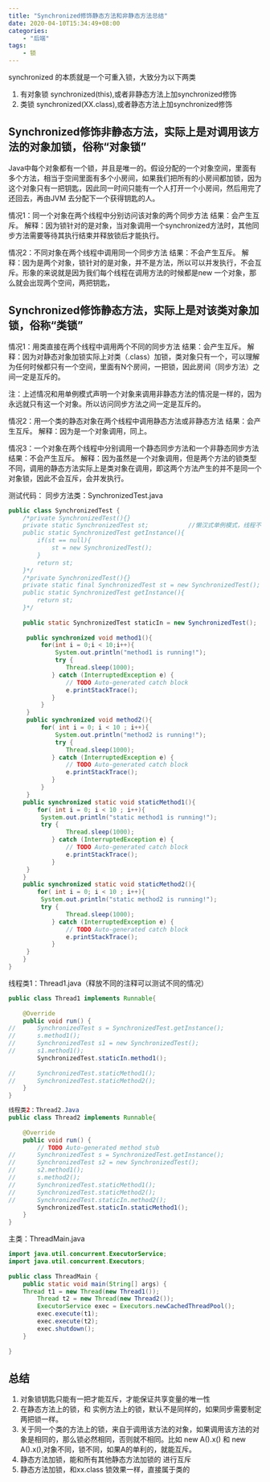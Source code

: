 ```yaml
---
title: "Synchronized修饰静态方法和非静态方法总结"
date: 2020-04-10T15:34:49+08:00
categories:
    - "后端" 
tags:
    - 锁
---
```


synchronized 的本质就是一个可重入锁，大致分为以下两类

1. 有对象锁 synchronized(this),或者非静态方法上加synchronized修饰
2. 类锁 synchronized(XX.class),或者静态方法上加synchronized修饰

<!--more-->

## Synchronized修饰非静态方法，实际上是对调用该方法的对象加锁，俗称“对象锁”

Java中每个对象都有一个锁，并且是唯一的。假设分配的一个对象空间，里面有多个方法，相当于空间里面有多个小房间，如果我们把所有的小房间都加锁，因为这个对象只有一把钥匙，因此同一时间只能有一个人打开一个小房间，然后用完了还回去，再由JVM 去分配下一个获得钥匙的人。

情况1：同一个对象在两个线程中分别访问该对象的两个同步方法
结果：会产生互斥。
解释：因为锁针对的是对象，当对象调用一个synchronized方法时，其他同步方法需要等待其执行结束并释放锁后才能执行。

情况2：不同对象在两个线程中调用同一个同步方法
结果：不会产生互斥。
解释：因为是两个对象，锁针对的是对象，并不是方法，所以可以并发执行，不会互斥。形象的来说就是因为我们每个线程在调用方法的时候都是new 一个对象，那么就会出现两个空间，两把钥匙，

## Synchronized修饰静态方法，实际上是对该类对象加锁，俗称“类锁”

情况1：用类直接在两个线程中调用两个不同的同步方法
结果：会产生互斥。
解释：因为对静态对象加锁实际上对类（.class）加锁，类对象只有一个，可以理解为任何时候都只有一个空间，里面有N个房间，一把锁，因此房间（同步方法）之间一定是互斥的。

注：上述情况和用单例模式声明一个对象来调用非静态方法的情况是一样的，因为永远就只有这一个对象。所以访问同步方法之间一定是互斥的。

情况2：用一个类的静态对象在两个线程中调用静态方法或非静态方法
结果：会产生互斥。
解释：因为是一个对象调用，同上。

情况3：一个对象在两个线程中分别调用一个静态同步方法和一个非静态同步方法
结果：不会产生互斥。
解释：因为虽然是一个对象调用，但是两个方法的锁类型不同，调用的静态方法实际上是类对象在调用，即这两个方法产生的并不是同一个对象锁，因此不会互斥，会并发执行。


测试代码：
同步方法类：SynchronizedTest.java
```Java
public class SynchronizedTest {
	/*private SynchronizedTest(){}
	private static SynchronizedTest st;           //懒汉式单例模式，线程不安全，需要加synchronized同步
	public static SynchronizedTest getInstance(){
		if(st == null){
			st = new SynchronizedTest();
		}
		return st;
	}*/
	/*private SynchronizedTest(){}
	private static final SynchronizedTest st = new SynchronizedTest();  //饿汉式单利模式，天生线程安全
	public static SynchronizedTest getInstance(){
		return st;
	}*/
	
	public static SynchronizedTest staticIn = new SynchronizedTest();   //静态对象
	
     public synchronized void method1(){                                      //非静态方法1
    	 for(int i = 0;i < 10;i++){  
    		 System.out.println("method1 is running!");
    		 try {
				Thread.sleep(1000);
			} catch (InterruptedException e) {
				// TODO Auto-generated catch block
				e.printStackTrace();
			}
    	 }
     }
     public synchronized void method2(){                                   //非静态方法2
    	 for( int i = 0; i < 10 ; i++){
    		 System.out.println("method2 is running!");
    		 try {
				Thread.sleep(1000);
			} catch (InterruptedException e) {
				// TODO Auto-generated catch block
				e.printStackTrace();
			}
    	 }
     }
    public synchronized static void staticMethod1(){                     //静态方法1
    	for( int i = 0; i < 10 ; i++){
   		 System.out.println("static method1 is running!");
   		 try {
				Thread.sleep(1000);
			} catch (InterruptedException e) {
				// TODO Auto-generated catch block
				e.printStackTrace();
			}
   	 }
    }
    public synchronized static void staticMethod2(){                      //静态方法2
    	for( int i = 0; i < 10 ; i++){
   		 System.out.println("static method2 is running!");
   		 try {
				Thread.sleep(1000);
			} catch (InterruptedException e) {
				// TODO Auto-generated catch block
				e.printStackTrace();
			}
   	 }
    }
}
```


线程类1：Thread1.java（释放不同的注释可以测试不同的情况）
```Java
public class Thread1 implements Runnable{
 
	@Override
	public void run() {
//		SynchronizedTest s = SynchronizedTest.getInstance();
//		s.method1();
//		SynchronizedTest s1 = new SynchronizedTest();
//		s1.method1();
		SynchronizedTest.staticIn.method1();
 
//		SynchronizedTest.staticMethod1();
//		SynchronizedTest.staticMethod2();
	}
}
```
```Java
线程类2：Thread2.Java
public class Thread2 implements Runnable{
 
	@Override
	public void run() {
		// TODO Auto-generated method stub
//		SynchronizedTest s = SynchronizedTest.getInstance();
//		SynchronizedTest s2 = new SynchronizedTest();
//		s2.method1();
//		s.method2();
//		SynchronizedTest.staticMethod1();
//		SynchronizedTest.staticMethod2();
//		SynchronizedTest.staticIn.method2();
		SynchronizedTest.staticIn.staticMethod1();
	}
}
```

主类：ThreadMain.java
```Java
import java.util.concurrent.ExecutorService;
import java.util.concurrent.Executors;
 
public class ThreadMain {
	public static void main(String[] args) {
	Thread t1 = new Thread(new Thread1());
        Thread t2 = new Thread(new Thread2());
        ExecutorService exec = Executors.newCachedThreadPool();
        exec.execute(t1);
        exec.execute(t2);
        exec.shutdown();
	}
 
}
```


## 总结

1. 对象锁钥匙只能有一把才能互斥，才能保证共享变量的唯一性
2. 在静态方法上的锁，和 实例方法上的锁，默认不是同样的，如果同步需要制定两把锁一样。
3. 关于同一个类的方法上的锁，来自于调用该方法的对象，如果调用该方法的对象是相同的，那么锁必然相同，否则就不相同。比如 new A().x() 和 new A().x(),对象不同，锁不同，如果A的单利的，就能互斥。
4. 静态方法加锁，能和所有其他静态方法加锁的 进行互斥
5. 静态方法加锁，和xx.class 锁效果一样，直接属于类的
